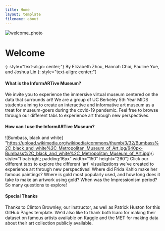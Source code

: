 ```yaml
---
title: Home
layout: template
filename: about
--- 
```


![welcome_photo](http://res.cloudinary.com/simpleview/image/upload/v1570745187/clients/wichita-redesign/Visit_Wichita_Kansas_Wichita_Art_Museum_ab2f81d5-0500-4ccd-af3a-20835143dc89.jpg)

# Welcome
{: style="text-align: center;"}
By Elizabeth Zhou, Hannah Choi, Pauline Yue, and Joshua Lin
{: style="text-align: center;"}

#### What is the InformARTive Museum?
We invite you to experience the immersive virtual museum centered on the data that surrounds art! We are a group of UC Berkeley 5th Year MIDS students aiming to create an interactive and informative art museum as a treat for museum-goers during the covid-19 pandemic. Feel free to browse through our different tabs to experience art through new perspectives.

#### How can I use the InformARTive Museum?
![Bumbass, black and white] "https://upload.wikimedia.org/wikipedia/commons/thumb/3/32/Bumbass%2C_black_and_white%2C_Metropolitan_Museum_of_Art.jpg/640px-Bumbass%2C_black_and_white%2C_Metropolitan_Museum_of_Art.jpg){: style="float:right; padding:16px" width="150" height="260"}
Click our different tabs to explore the different 'art' visualizations we've created to experience art through new perspectives! Where did Frida Kahlo make her famous paintings? Where is gold most popularly used, and how long does it take to make an artwork using gold? When was the Impressionism period? So many questions to explore!

#### Special Thanks
Thanks to Clinton Brownley, our instructor, as well as Patrick Huston for this GitHub Pages template. We'd also like to thank both Icaro for making their dataset on famous artists available on Kaggle and the MET for making data about their art collection publicly available.
